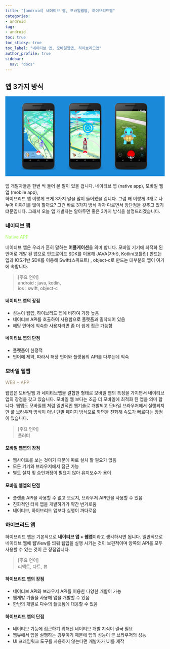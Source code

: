 ```yaml
---
title: "[android] 네이티브 앱, 모바일웹앱, 하이브리드앱"
categories:
- android
tag:
- android
toc: true
toc_sticky: true
toc_label: "네이티브 앱, 모바일웹앱, 하이브리드앱"
author_profile: true
sidebar:
  nav: "docs"
---
```

## 앱 3가지 방식
![images](/assets/post/2022-07-09-application-basic/navtiveApp.jpg)
<br>
<br>
앱 개발자들은 한번 씩 들어 본 말이 있을 겁니다. 네이티브 앱 (native app), 모바일 웹 앱 (mobile app),
<br>
하이브리드 앱 이렇게 크게 3가지 말을 많이 들어봤을 겁니다. 그럼 왜 이렇게 3개로 나누어 이야기를 많이 할까요?
 그건 바로 3가지 방식 각자 다르면서 장단점을 갖추고 있기 떄문입니다. 그래서 오늘 앱 개발자는
알아두면 좋은 3가지 방식을 설명드리겠습니다. 

### 네이티브 앱
<p style="color: #a8ff60"> Native APP </p>

네이티브 앱은 우리가 흔히 말하는 **어플케이션**을 의미 합니다. 모바일 기기에 최적화 된 언어로 개발 된
앱으로 안드로이드 SDK를 이용해 JAVA(자바), Kotlin(코틀린) 만드는 앱과 IOS기반 SDK를 이용해 Swift(스위프트)
, object-c로 만드는 대부분의 앱이 여기에 속합니다.

> [주요 언어] 
> <br>android : java, kotlin,
> <br>ios : swift, object-c

#### 네이티브 앱의 장점
- 성능이 웹앱, 하이브리드 앱에 비하여 가장 높음
- 네이티브 API를 호출하여 사용함으로 플랫폼과 밀착되어 있음
- 해당 언어에 익숙한 사용자라면 좀 더 쉽게 접근 가능함

#### 네이티브 앱의 단점
- 플랫폼이 한정적
- 언어에 제약, 따라서 해당 언어와 플랫폼의 API를 다루는데 익숙

### 모바일 웹앱 
<p style="color: #9d8b70"> WEB + APP </p>

웹앱은 모바일웹 과 네이티브앱을 결합한 형태로 모바일 웹의 특징을 가지면서 네이티브 앱의 
장점을 갖고 있습니다. 모바일 웹 보다는 조금 더 모바일에 최적화 된 앱을 의미 합니다. 웹앱도 모바일웹 처럼
일반적인 웹기술로 개발되고 모바일 브라우저에서 실행되지만 풀 브라우저 방식이 아닌 단말 페이지 방식으로
화면을 진화해 속도가 빠르다는 장점이 있습니다.

> [주요 언어]
> <br> 플러터

#### 모바일 웹앱의 장점
- 웹사이트를 보는 것이기 때문에 따로 설치 할 필요가 없음
- 모든 기기와 브라우저에서 접근 가능 
- 별도 설치 및 승인과정이 필요치 않아 유지보수가 용이

#### 모바일 웹앱의 단점
- 플랫폼 API을 사용할 수 없고 오로지, 브라우저 API만을 사용할 수 있음
- 친화적인 터치 앱을 개발하기가 약간 번거로움
- 네이티브, 하이브리드 앱보다 실행이 까다로움

### 하이브리드 앱

하이브리드 앱은 기본적으로 **네이티브 앱 + 웹앱**이라고 생각하시면 됩니다. 일반적으로 네이티브 웹에 웹View를 띄워 웹앱을 
실행 시키는 것이 보편적이며 양쪽의 API를 모두 사용할 수 있는 것이 큰 장점입니다.

> [주요 언어]
> <br> 리엑트, 다트, 뷰

#### 하이브리드 앱의 장점
- 네이티브 API와 브라우저 API를 이용한 다양한 개발이 가능
- 웹개발 기술을 사용해 앱을 개발할 수 있음
- 한번의 개발로 다수의 플랫폼에 대응할 수 있음

#### 하이브리드 앱의 단점
- 네이티브 기능에 접근하기 위해선 네이티브 개발 지식이 결국 필요
- 웹뷰에서 앱을 실행하는 경우이기 때문에 앱의 성능이 곧 브라우저의 성능
- UI 프레임워크 도구를 사용하지 않는다면 개발자가 UI를 제작

